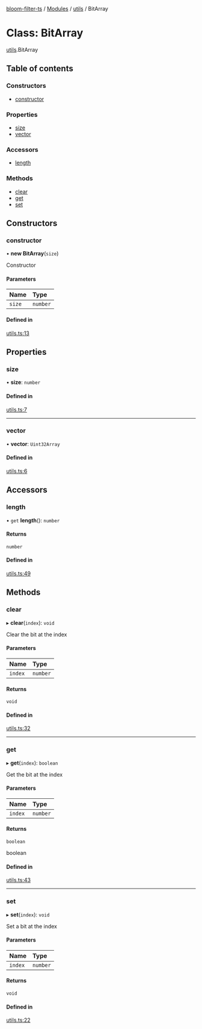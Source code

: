 [bloom-filter-ts](../README.md) / [Modules](../modules.md) / [utils](../modules/utils.md) / BitArray

# Class: BitArray

[utils](../modules/utils.md).BitArray

## Table of contents

### Constructors

- [constructor](utils.BitArray.md#constructor)

### Properties

- [size](utils.BitArray.md#size)
- [vector](utils.BitArray.md#vector)

### Accessors

- [length](utils.BitArray.md#length)

### Methods

- [clear](utils.BitArray.md#clear)
- [get](utils.BitArray.md#get)
- [set](utils.BitArray.md#set)

## Constructors

### constructor

• **new BitArray**(`size`)

Constructor

#### Parameters

| Name | Type |
| :------ | :------ |
| `size` | `number` |

#### Defined in

[utils.ts:13](https://github.com/rymnc/bloom-filter-ts/blob/7592d1c/lib/utils.ts#L13)

## Properties

### size

• **size**: `number`

#### Defined in

[utils.ts:7](https://github.com/rymnc/bloom-filter-ts/blob/7592d1c/lib/utils.ts#L7)

___

### vector

• **vector**: `Uint32Array`

#### Defined in

[utils.ts:6](https://github.com/rymnc/bloom-filter-ts/blob/7592d1c/lib/utils.ts#L6)

## Accessors

### length

• `get` **length**(): `number`

#### Returns

`number`

#### Defined in

[utils.ts:49](https://github.com/rymnc/bloom-filter-ts/blob/7592d1c/lib/utils.ts#L49)

## Methods

### clear

▸ **clear**(`index`): `void`

Clear the bit at the index

#### Parameters

| Name | Type |
| :------ | :------ |
| `index` | `number` |

#### Returns

`void`

#### Defined in

[utils.ts:32](https://github.com/rymnc/bloom-filter-ts/blob/7592d1c/lib/utils.ts#L32)

___

### get

▸ **get**(`index`): `boolean`

Get the bit at the index

#### Parameters

| Name | Type |
| :------ | :------ |
| `index` | `number` |

#### Returns

`boolean`

boolean

#### Defined in

[utils.ts:43](https://github.com/rymnc/bloom-filter-ts/blob/7592d1c/lib/utils.ts#L43)

___

### set

▸ **set**(`index`): `void`

Set a bit at the index

#### Parameters

| Name | Type |
| :------ | :------ |
| `index` | `number` |

#### Returns

`void`

#### Defined in

[utils.ts:22](https://github.com/rymnc/bloom-filter-ts/blob/7592d1c/lib/utils.ts#L22)
